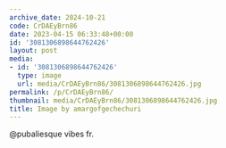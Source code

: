 ```yaml
---
archive_date: 2024-10-21
code: CrDAEyBrn86
date: 2023-04-15 06:33:48+00:00
id: '3081306898644762426'
layout: post
media:
- id: '3081306898644762426'
  type: image
  url: media/CrDAEyBrn86/3081306898644762426.jpg
permalink: /p/CrDAEyBrn86/
thumbnail: media/CrDAEyBrn86/3081306898644762426.jpg
title: Image by amargofgechechuri
---
```


@pubaliesque vibes fr.